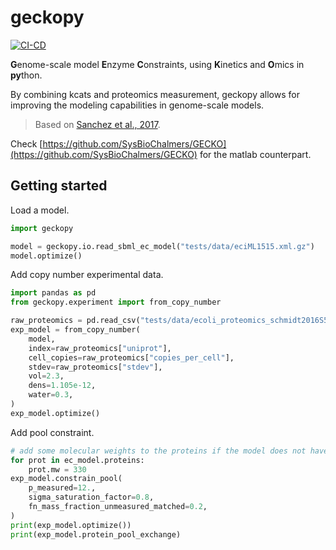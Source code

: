 # geckopy 
[![CI-CD](https://github.com/ginkgobioworks/geckopy/actions/workflows/main.yml/badge.svg)](https://github.com/ginkgobioworks/geckopy/actions/workflows/main.yml)

**G**enome-scale model **E**nzyme **C**onstraints, using **K**inetics and 
**O**mics in **py**thon.

By combining kcats and proteomics measurement, geckopy allows for improving
the modeling capabilities in genome-scale models.

> Based on [Sanchez et al., 2017](https://dx.doi.org/10.15252/msb.20167411).

Check [https://github.com/SysBioChalmers/GECKO](https://github.com/SysBioChalmers/GECKO)
for the matlab counterpart.


## Getting started
Load a model.
```python
import geckopy

model = geckopy.io.read_sbml_ec_model("tests/data/eciML1515.xml.gz")
model.optimize()
```

Add copy number experimental data.
```python
import pandas as pd
from geckopy.experiment import from_copy_number

raw_proteomics = pd.read_csv("tests/data/ecoli_proteomics_schmidt2016S5.tsv")
exp_model = from_copy_number(
    model,
    index=raw_proteomics["uniprot"],
    cell_copies=raw_proteomics["copies_per_cell"],
    stdev=raw_proteomics["stdev"],
    vol=2.3,
    dens=1.105e-12,
    water=0.3,
)
exp_model.optimize()
```

Add pool constraint.
```python
# add some molecular weights to the proteins if the model does not have them
for prot in ec_model.proteins:
    prot.mw = 330
exp_model.constrain_pool(
    p_measured=12.,
    sigma_saturation_factor=0.8,
    fn_mass_fraction_unmeasured_matched=0.2,
)
print(exp_model.optimize())
print(exp_model.protein_pool_exchange)
```
